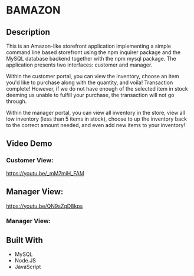 # BAMAZON

## Description 
This is an Amazon-like storefront application implementing a simple command line based storefront using the npm inquirer package and the MySQL database backend together with the npm mysql package. The application presents two interfaces: customer and manager.

Within the customer portal, you can view the inventory, choose an item you'd like to purchase along with the quantity, and voila! Transaction complete! However, if we do not have enough of the selected item in stock deeming us unable to fulfill your purchase, the transaction will not go through.

Within the manager portal, you can view all inventory in the store, view all low inventory (less than 5 items in stock), choose to up the inventory back to the correct amount needed, and even add new items to your inventory!

## Video Demo

### Customer View:
https://youtu.be/_mM7miH_FAM

## Manager View:
https://youtu.be/QN9sZqD8kps

### Manager View:

## Built With

* MySQL
* Node.JS
* JavaScript
